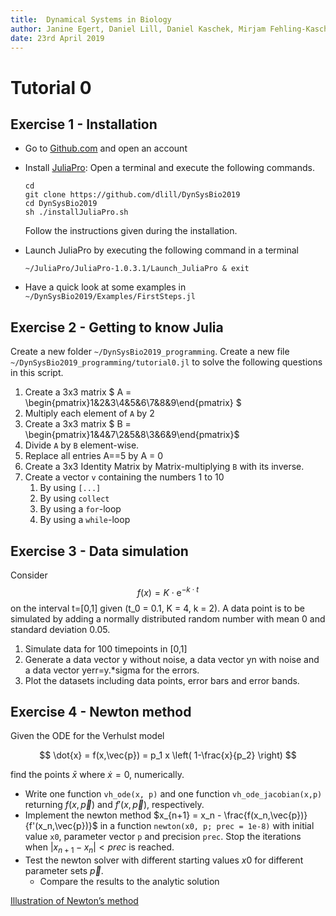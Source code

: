 ```yaml
---
title:  Dynamical Systems in Biology
author: Janine Egert, Daniel Lill, Daniel Kaschek, Mirjam Fehling-Kaschek
date: 23rd April 2019
---
```


# Tutorial 0

## Exercise 1 - Installation

* Go to [Github.com](https://www.github.com) and open an account
* Install [JuliaPro](https://juliacomputing.com/products/juliapro.html): Open a terminal and execute the following commands.

    ```
    cd
    git clone https://github.com/dlill/DynSysBio2019
    cd DynSysBio2019
    sh ./installJuliaPro.sh
    ```

    Follow the instructions given during the installation.

* Launch JuliaPro by executing the following command in a terminal

    ```
    ~/JuliaPro/JuliaPro-1.0.3.1/Launch_JuliaPro & exit
    ```

* Have a quick look at some examples in `~/DynSysBio2019/Examples/FirstSteps.jl`

## Exercise 2 - Getting to know Julia

Create a new folder `~/DynSysBio2019_programming`.
Create a new file `~/DynSysBio2019_programming/tutorial0.jl` to solve the following questions in this script.

1. Create a 3x3 matrix  $ A = \begin{pmatrix}1&2&3\\4&5&6\\7&8&9\end{pmatrix} $
1. Multiply each element of `A` by 2
1. Create a 3x3 matrix $ B = \begin{pmatrix}1&4&7\\2&5&8\\3&6&9\end{pmatrix}$
1. Divide `A` by `B` element-wise.
1. Replace all entries A==5 by A = 0
1. Create a 3x3 Identity Matrix by Matrix-multiplying `B` with its inverse.
1. Create a vector `v` containing the numbers 1 to 10
    1. By using `[...]`
    1. By using `collect`
    1. By using a `for`-loop
    1. By using a `while`-loop


## Exercise 3 - Data simulation
Consider
$$
f(x) = K \cdot \text{e}^{-k \cdot t}
$$
on the interval t=[0,1] given (t_0 = 0.1, K = 4, k = 2). A data point is to be simulated by adding a normally distributed random number with mean 0 and standard deviation 0.05.
1. Simulate data for 100 timepoints in [0,1]
1. Generate a data vector y without noise, a data vector yn with noise and a data vector yerr=y.*sigma for the errors.
1. Plot the datasets including data points, error bars and error bands.


## Exercise 4 - Newton method

Given the ODE for the Verhulst model

$$
\dot{x} = f(x,\vec{p}) = p_1 x \left( 1-\frac{x}{p_2} \right)
$$

find the points $\bar{x}$ where $\dot{x}=0$, numerically.

* Write one function `vh_ode(x, p)` and one function `vh_ode_jacobian(x,p)` returning $f(x,\vec{p})$ and $f'(x,\vec{p})$, respectively.
* Implement the newton method $x_{n+1} = x_n - \frac{f(x_n,\vec{p})}{f'(x_n,\vec{p})}$ in a function `newton(x0, p; prec = 1e-8)` with initial value `x0`, parameter vector `p` and precision `prec`.
    Stop the iterations when $|x_{n+1}−x_n| < prec$ is reached.
* Test the newton solver with different starting values $x0$ for different parameter sets $\vec{p}$.
    * Compare the results to the analytic solution

[Illustration of Newton’s method](https://en.wikipedia.org/wiki/Newton's_method#/media/File:NewtonIteration_Ani.gif)
